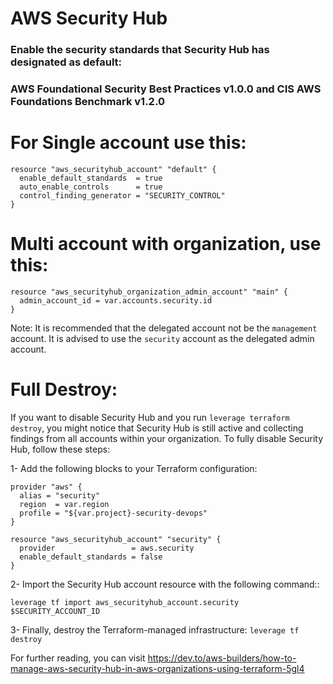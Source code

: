 # AWS Security Hub

### Enable the security standards that Security Hub has designated as default:
### AWS Foundational Security Best Practices v1.0.0 and CIS AWS Foundations Benchmark v1.2.0

# For Single account use this:

```hcl
resource "aws_securityhub_account" "default" {
  enable_default_standards  = true
  auto_enable_controls      = true
  control_finding_generator = "SECURITY_CONTROL"
}
```


# Multi account with organization, use this:

```hcl
resource "aws_securityhub_organization_admin_account" "main" {
  admin_account_id = var.accounts.security.id
}
```

Note: It is recommended that the delegated account not be the `management` account. It is advised to use the `security` account as the delegated admin account.

# Full Destroy:
If you want to disable Security Hub and you run  `leverage terraform destroy`, you might notice that Security Hub is still active and collecting findings from all accounts within your organization. To fully disable Security Hub, follow these steps:

1- Add the following blocks to your Terraform configuration:

```hcl
provider "aws" {
  alias = "security"
  region  = var.region
  profile = "${var.project}-security-devops"
}

resource "aws_securityhub_account" "security" {
  provider                 = aws.security
  enable_default_standards = false
}
```

2- Import the Security Hub account resource with the following command::

`leverage tf import aws_securityhub_account.security  $SECURITY_ACCOUNT_ID`

3- Finally, destroy the Terraform-managed infrastructure:
`leverage tf destroy`

For further reading, you can visit https://dev.to/aws-builders/how-to-manage-aws-security-hub-in-aws-organizations-using-terraform-5gl4